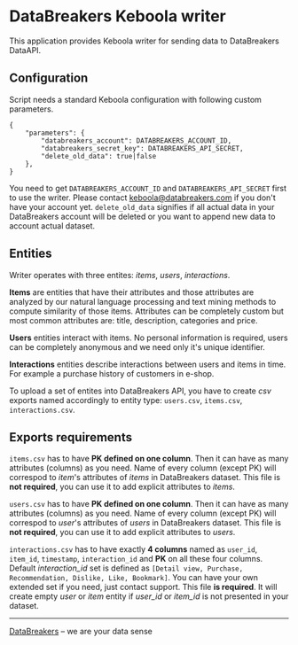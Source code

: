 # DataBreakers Keboola writer

This application provides Keboola writer for sending data to DataBreakers DataAPI.

## Configuration

Script needs a standard Keboola configuration with following custom parameters.

```
{
    "parameters": {
        "databreakers_account": DATABREAKERS_ACCOUNT_ID,
        "databreakers_secret_key": DATABREAKERS_API_SECRET,
        "delete_old_data": true|false
    },
}
```

You need to get `DATABREAKERS_ACCOUNT_ID` and `DATABREAKERS_API_SECRET` first to use the writer. Please contact keboola@databreakers.com if you don't have your account yet.
`delete_old_data` signifies if all actual data in your DataBreakers account will be deleted or you want to append new data to account actual dataset.

## Entities

Writer operates with three entites: *items*, *users*, *interactions*.

**Items** are entities that have their attributes and those attributes are analyzed by our natural language processing and text mining methods to compute similarity of those items. Attributes can be completely custom but most common attributes are: title, description, categories and price.

**Users** entities interact with items. No personal information is required, users can be completely anonymous and we need only it's unique identifier.

**Interactions** entities describe interactions between users and items in time. For example a purchase history of customers in e-shop.

To upload a set of entites into DataBreakers API, you have to create *csv* exports named accordingly to entity type: `users.csv`, `items.csv`, `interactions.csv`.

## Exports requirements

`items.csv` has to have **PK defined on one column**. Then it can have as many attributes (columns) as you need. Name of every column (except PK) will correspod to *item*'s attributes of *items* in DataBreakers dataset. This file is **not required**, you can use it to add explicit attributes to *items*.

`users.csv` has to have **PK defined on one column**. Then it can have as many attributes (columns) as you need. Name of every column (except PK) will correspod to *user*'s attributes of *users* in DataBreakers dataset. This file is **not required**, you can use it to add explicit attributes to *users*.

`interactions.csv` has to have exactly **4 columns** named as `user_id`, `item_id`, `timestamp`, `interaction_id` and **PK** on all these four columns. Default *interaction_id* set is defined as `[Detail view, Purchase, Recommendation, Dislike, Like, Bookmark]`. You can have your own extended set if you need, just contact support. This file **is required**. It will create empty *user* or *item* entity if *user_id* or *item_id* is not presented in your dataset.

-----

[DataBreakers](https://databreakers.com) – we are your data sense